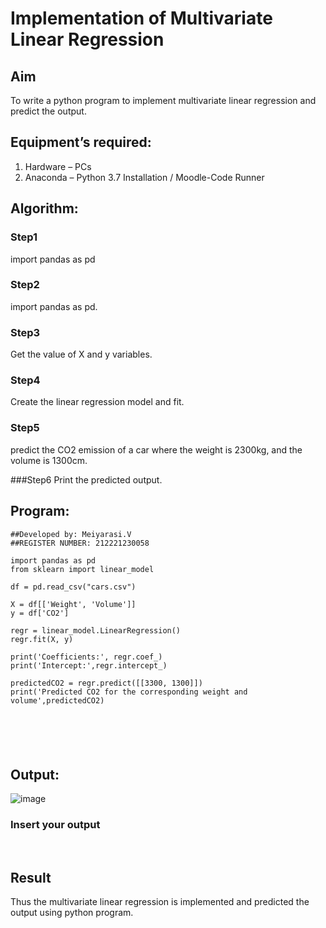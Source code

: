 # Implementation of Multivariate Linear Regression
## Aim
To write a python program to implement multivariate linear regression and predict the output.
## Equipment’s required:
1.	Hardware – PCs
2.	Anaconda – Python 3.7 Installation / Moodle-Code Runner
## Algorithm:
### Step1
import pandas as pd

### Step2
import pandas as pd.

### Step3
Get the value of X and y variables.

### Step4
Create the linear regression model and fit.

### Step5
predict the CO2 emission of a car where the weight is 2300kg, and the volume is 1300cm.

###Step6
Print the predicted output.

## Program:
```
##Developed by: Meiyarasi.V
##REGISTER NUMBER: 212221230058

import pandas as pd
from sklearn import linear_model

df = pd.read_csv("cars.csv")

X = df[['Weight', 'Volume']]
y = df['CO2']

regr = linear_model.LinearRegression()
regr.fit(X, y)

print('Coefficients:', regr.coef_)
print('Intercept:',regr.intercept_)

predictedCO2 = regr.predict([[3300, 1300]])
print('Predicted CO2 for the corresponding weight and volume',predictedCO2)






```
## Output:
![image](https://user-images.githubusercontent.com/121418418/214926378-8aade468-b7c8-4abc-b263-d1782ff3d997.png)


### Insert your output

<br>

## Result
Thus the multivariate linear regression is implemented and predicted the output using python program.
